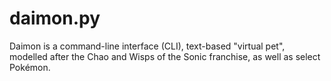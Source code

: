 # daimon.py

Daimon is a command-line interface (CLI), text-based "virtual pet", modelled after the Chao and Wisps of the Sonic franchise, as well as select Pokémon.

